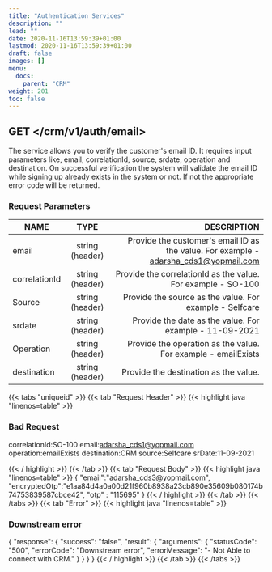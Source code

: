 ```yaml
---
title: "Authentication Services"
description: ""
lead: ""
date: 2020-11-16T13:59:39+01:00
lastmod: 2020-11-16T13:59:39+01:00
draft: false
images: []
menu:
  docs:
    parent: "CRM"
weight: 201
toc: false
---
```


## GET </crm/v1/auth/email>
<section>

The service allows you to verify the customer's email ID. It requires input parameters like, email, correlationId, source, srdate, operation and destination. On successful verification the system will validate the email ID while signing up already exists in the system or not. If not the appropriate error code will be returned.

### Request Parameters
| NAME        | TYPE           | DESCRIPTION  |
| ------------- |:-------------:| -----:|
| email     | string (header) | Provide the customer's email ID as the value. For example - adarsha_cds1@yopmail.com |
| correlationId     | string (header)      |   Provide the correlationId as the value. For example - SO-100 |
| Source | string (header)      |    Provide the source as the value. For example - Selfcare |
| srdate | string (header)      |    Provide the date as the value. For example - 11-09-2021 |
| Operation | string (header)      |    Provide the operation as the value. For example - emailExists |
| destination | string (header)      |    Provide the destination as the value. |

{{< tabs "uniqueid" >}}
{{< tab "Request Header" >}}
{{< highlight java "linenos=table" >}}
### Bad Request
correlationId:SO-100
email:adarsha_cds1@yopmail.com
operation:emailExists
destination:CRM
source:Selfcare
srDate:11-09-2021

{{< / highlight >}}
{{< /tab >}}
{{< tab "Request Body" >}}
{{< highlight java "linenos=table" >}}
{
    "email":"adarsha_cds3@yopmail.com",
    "encryptedOtp":"e1aa84d4a0a00d21f960b8938a23cb890e35609b080174b74753839587cbce42",
    "otp" : "115695"
}
{{< / highlight >}}
{{< /tab >}}
{{< /tabs >}}
{{< tab "Error" >}}
{{< highlight java "linenos=table" >}}
### Downstream error
{
  "response": {
    "success": "false",
    "result": {
      "arguments": {
        "statusCode": "500",
        "errorCode": "Downstream error",
        "errorMessage": "- Not Able to connect with CRM."
      }
    }
  }
}
{{< / highlight >}}
{{< /tab >}}
{{< /tabs >}}
</section>
